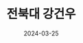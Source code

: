 ---
# Leave the homepage title empty to use the site title
title: "전북대 강건우"
description: "전북대학교에서 공부 중인 강건우의 포트폴리오 페이지입니다."
keywords: "전북대, 강건우, 전북대 강건우포트폴리오"
date: 2024-03-25
type: landing

sections:

  - block: about.biography
    id: about
    content:
      title: ''
      username: 강건우

  - block: features
    content:
      title: <span style="font-size:70%">📚 Summary of Self-Introduction </span>
      text: <br><span style="font-size:125%">I am double majoring in Statistics and Computer Engineering at Chonbuk National University.<br>I currently maintain a GPA in the 4 range, focusing my studies on data analysis, programming, algorithms, and databases,<br>building a foundation in backend development and artificial intelligence.<br>I have experience conducting securities data analysis and web development projects using Python, R, and JavaScript.</span> <br><br>
      
        {{% cta cta_link="./project/" cta_text="View Projects →" %}}
    design:
      columns: '3'


  - block: slider
    content:
      slides:

      - title: <span style="font-size:70%">introduce</span>
        content: <span style="font-size:70%">Go to Self-Introduction Page</span>
        align: center
        background:
          image:
            filename: introduce.png
            filters:
              brightness: 0.6
          position: center
          color: '#000'
        link:
          icon: user
          icon_pack: fas
          text: <span style="font-size:60%">instroduction</span>
          text-color: '#000'
          url: author/강건우/

      - title: <span style="font-size:70%">Artificial Intelligence</span>
        content: <span style="font-size:70%">AI Model Development Using Python<span style="font-size:70%">
        align: center
        background:
          image:
            filename: Ai.png
            filters:
              brightness: 0.6
          position: center
          color: '#000'

      - title: <span style="font-size:70%">Statistics</span>
        content: <span style="font-size:70%">Statistical Data Analysis Using Python and R</span>
        align: center
        background:
          image:
            filename: bigdata.png
            filters:
              brightness: 0.6
          position: center
          color: '#000'

      - title: <span style="font-size:70%">Development</span>
        content: <span style="font-size:70%">Node-Based Full-Stack Application Development</span>
        align: center
        background:
          image:
            filename: development.png
            filters:
              brightness: 0.6
          position: center
          color: '#000'

    design:
      # Slide height is automatic unless you force a specific height (e.g. '400px')
      slide_height: '350px'
      slide_width: '100px'
      is_fullscreen: false
      # Automatically transition through slides?
      loop: true
      # Duration of transition between slides (in ms)
      interval: 3000


  - block: features
    id: features
    content:
      title: <span style="font-size:75%">Interests</span>
      text: I am interested in the following fields.<br><br><br><br>
      items:
        - name: Artificial Intelligence (AI)
          icon: code-branch
          icon_pack: fas
          description: <span style="font-size:90%">Utilizing AI technologies.</span><br><br>
        - name: Cloud Computing
          icon: cloud
          icon_pack: fab
          description:  <span style="font-size:90%">Data management using cloud technologies.</span><br><br>
        - name: Data Analysis
          icon: calculator
          icon_pack: fas
          description:  <span style="font-size:90%">Deriving insights through data analysis.</span><br><br>
        - name: Social Media (Contents)
          icon: comment-dots
          icon_pack: fas
          description:  <span style="font-size:90%">Integration with social media platforms.</span><br><br>
        - name: Web Development
          icon: laptop
          icon_pack: fas
          description:  <span style="font-size:90%">Node-based Full-Stack development.</span><br><br>
        - name: Open Source 
          icon: app-store-ios
          icon_pack: fab
          description:  <span style="font-size:90%">Contributing to open source projects.</span><br><br>


  - block: collection
    content:
      id: section-1
      title: certification
      subtitle:
      text:
      count: 3
      offset: 0
      order: desc
      filters:
        folders:
          - notification
          - post
          - event
    design:
      view: community/custom_card
      columns: '2'

  - block: collection
    content:
      id: blog-section
      title: blog
      subtitle: I share my learning records and projects across various platforms.
      text:
      count: 3  # 표시할 블로그 항목 수
      offset: 0
      order: desc
      filters:
        folders:
          - blog  # blog 폴더에서 콘텐츠를 불러옵니다.
    design:
      view: custom_compact
      columns: '2'

  - block: collection
    content:
      title: project
      subtitle:
      text:
      count: 3
      filters:
        author: ''
        category: ''
        exclude_featured: false
        publication_type: ''
        tag: ''
      offset: 0
      order: desc
      page_type: project
    design:
      view: community/custom_horizontal
      columns: '2'
    advanced:
      css_style: "text-align: center;"

  - block: markdown
    content:
      title:
      subtitle:
      text: |
        {{% cta cta_link="./contact/" cta_text="Contact →" %}}
    design:
      columns: '1'
---